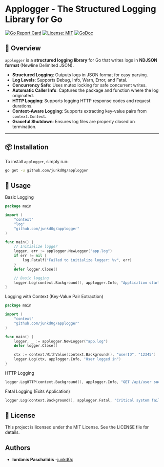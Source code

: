 # Applogger - The Structured Logging Library for Go

[![Go Report Card](https://goreportcard.com/badge/github.com/junkd0g/applogger)](https://goreportcard.com/report/github.com/junkd0g/applogger)
[![License: MIT](https://img.shields.io/badge/License-MIT-blue.svg)](https://opensource.org/licenses/MIT)
[![GoDoc](https://pkg.go.dev/badge/github.com/junkd0g/applogger.svg)](https://pkg.go.dev/github.com/junkd0g/applogger)

## 🚀 Overview

`applogger` is a **structured logging library** for Go that writes logs in **NDJSON format** (Newline Delimited JSON).

- **Structured Logging**: Outputs logs in JSON format for easy parsing.
- **Log Levels**: Supports Debug, Info, Warn, Error, and Fatal.
- **Concurrency Safe**: Uses mutex locking for safe concurrent writes.
- **Automatic Caller Info**: Captures the package and function where the log originated.
- **HTTP Logging**: Supports logging HTTP response codes and request durations.
- **Context-Aware Logging**: Supports extracting key-value pairs from `context.Context`.
- **Graceful Shutdown**: Ensures log files are properly closed on termination.

---

## 📦 Installation

To install `applogger`, simply run:

```sh
go get -u github.com/junkd0g/applogger
```

## 🚀 Usage

Basic Logging

```go
package main

import (
	"context"
	"log"
	"github.com/junkd0g/applogger"
)

func main() {
	// Initialize logger
	logger, err := applogger.NewLogger("app.log")
	if err != nil {
		log.Fatalf("Failed to initialize logger: %v", err)
	}
	defer logger.Close()

	// Basic logging
	logger.Log(context.Background(), applogger.Info, "Application started successfully")
}
```

Logging with Context (Key-Value Pair Extraction)

```go
package main

import (
	"context"
	"github.com/junkd0g/applogger"
)

func main() {
	logger, _ := applogger.NewLogger("app.log")
	defer logger.Close()

	ctx := context.WithValue(context.Background(), "userID", "12345")
	logger.Log(ctx, applogger.Info, "User logged in")
}
```

HTTP Logging

```go
logger.LogHTTP(context.Background(), applogger.Info, "GET /api/user successful", 200, 0.125)
```

Fatal Logging (Exits Application)

```go
logger.Log(context.Background(), applogger.Fatal, "Critical system failure!")
```

## 📝 License

This project is licensed under the MIT License. See the LICENSE file for details.

## Authors

- **Iordanis Paschalidis** -[junkd0g](https://github.com/junkd0g)
